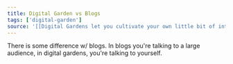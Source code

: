 ```yaml
---
title: Digital Garden vs Blogs
tags: ['digital-garden']
source: '[[Digital Gardens let you cultivate your own little bit of internet]]'
---
```


There is some difference w/ blogs. In blogs you're talking to a large audience, in digital gardens, you're talking to yourself. 